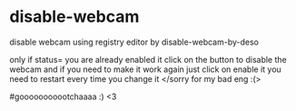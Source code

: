 # disable-webcam
disable webcam using registry editor by disable-webcam-by-deso

only if status= you are already enabled it
click on the button to disable the webcam
and if you need to make it work again just click on enable it
you need to restart every time you change it
</sorry for my bad eng :(>

#gooooooooootchaaaa :) <3
